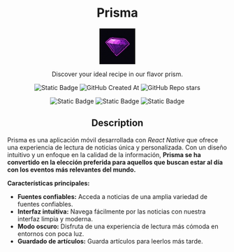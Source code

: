 <h1 align=center>
Prisma
</h1>

<div width=100 align=center style="margin-bottom:10px">
  <img src="./assets/icon.png" border=1  align=center width=80 >
</div>

<p align=center style="">Discover your ideal recipe in our flavor prism.</p>

<div align=center>

![Static Badge](https://img.shields.io/badge/Development-007722?style=flat&label=1.0.0&labelColor=black&link=reactnative.dev)
![GitHub Created At](https://img.shields.io/github/created-at/andyechc/prisma?style=flat&labelColor=black&color=purple)
![GitHub Repo stars](https://img.shields.io/github/stars/andyechc/prisma?style=social)


![Static Badge](https://img.shields.io/badge/React_Native-black?style=flat&logo=react&logoColor=blue&link=reactnative.dev)
![Static Badge](https://img.shields.io/badge/Expo-white?style=flat&logo=expo&logoColor=white&color=black&link=docs.expo.dev)
![Static Badge](https://img.shields.io/badge/News_API-blue?style=flat&link=newsapi.org)


</div>

<h2 align=center>Description</h2>

Prisma es una aplicación móvil desarrollada con _React Native_ que ofrece una experiencia de lectura de noticias única y personalizada. Con un diseño intuitivo y un enfoque en la calidad de la información, **Prisma se ha convertido en la elección preferida para aquellos que buscan estar al día con los eventos más relevantes del mundo.**

**Características principales:**

- **Fuentes confiables:** Acceda a noticias de una amplia variedad de fuentes confiables.
- **Interfaz intuitiva:** Navega fácilmente por las noticias con nuestra interfaz limpia y moderna.
- **Modo oscuro:** Disfruta de una experiencia de lectura más cómoda en entornos con poca luz.
- **Guardado de artículos:** Guarda artículos para leerlos más tarde.

